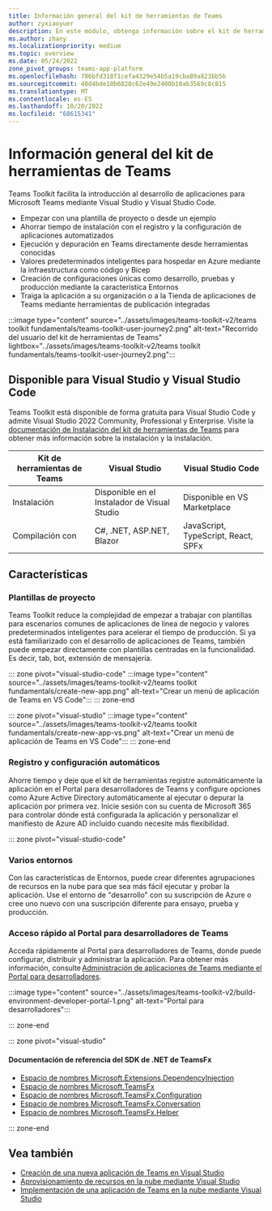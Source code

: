 ```yaml
---
title: Información general del kit de herramientas de Teams
author: zyxiaoyuer
description: En este módulo, obtenga información sobre el kit de herramientas de Teams, la instalación del kit de herramientas de Teams y el recorrido del usuario del kit de herramientas de Teams.
ms.author: zhany
ms.localizationpriority: medium
ms.topic: overview
ms.date: 05/24/2022
zone_pivot_groups: teams-app-platform
ms.openlocfilehash: 786bfd318f1cefa4329e54b5a19cba89a823bb5b
ms.sourcegitcommit: 40d4bde10b6820c62e49e2400b10ab3569c8c815
ms.translationtype: MT
ms.contentlocale: es-ES
ms.lasthandoff: 10/20/2022
ms.locfileid: "68615341"
---
```

# <a name="teams-toolkit-overview"></a>Información general del kit de herramientas de Teams

Teams Toolkit facilita la introducción al desarrollo de aplicaciones para Microsoft Teams mediante Visual Studio y Visual Studio Code.

* Empezar con una plantilla de proyecto o desde un ejemplo
* Ahorrar tiempo de instalación con el registro y la configuración de aplicaciones automatizados
* Ejecución y depuración en Teams directamente desde herramientas conocidas
* Valores predeterminados inteligentes para hospedar en Azure mediante la infraestructura como código y Bicep
* Creación de configuraciones únicas como desarrollo, pruebas y producción mediante la característica Entornos
* Traiga la aplicación a su organización o a la Tienda de aplicaciones de Teams mediante herramientas de publicación integradas

:::image type="content" source="../assets/images/teams-toolkit-v2/teams toolkit fundamentals/teams-toolkit-user-journey2.png" alt-text="Recorrido del usuario del kit de herramientas de Teams" lightbox="../assets/images/teams-toolkit-v2/teams toolkit fundamentals/teams-toolkit-user-journey2.png":::

## <a name="available-for-visual-studio-and-visual-studio-code"></a>Disponible para Visual Studio y Visual Studio Code

Teams Toolkit está disponible de forma gratuita para Visual Studio Code y admite Visual Studio 2022 Community, Professional y Enterprise. Visite la [documentación de Instalación del kit de herramientas de Teams](./install-Teams-Toolkit.md) para obtener más información sobre la instalación y la instalación.

| Kit de herramientas de Teams | Visual Studio | Visual Studio Code |
| - | ------------- | ------------------ |
| Instalación | Disponible en el Instalador de Visual Studio | Disponible en VS Marketplace |
| Compilación con | C#, .NET, ASP.NET, Blazor | JavaScript, TypeScript, React, SPFx |

## <a name="features"></a>Características

### <a name="project-templates"></a>Plantillas de proyecto

Teams Toolkit reduce la complejidad de empezar a trabajar con plantillas para escenarios comunes de aplicaciones de línea de negocio y valores predeterminados inteligentes para acelerar el tiempo de producción. Si ya está familiarizado con el desarrollo de aplicaciones de Teams, también puede empezar directamente con plantillas centradas en la funcionalidad. Es decir, tab, bot, extensión de mensajería.

::: zone pivot="visual-studio-code"
:::image type="content" source="../assets/images/teams-toolkit-v2/teams toolkit fundamentals/create-new-app.png" alt-text="Crear un menú de aplicación de Teams en VS Code":::
::: zone-end

::: zone pivot="visual-studio"
:::image type="content" source="../assets/images/teams-toolkit-v2/teams toolkit fundamentals/create-new-app-vs.png" alt-text="Crear un menú de aplicación de Teams en VS Code":::
::: zone-end

### <a name="automatic-registration-and-configuration"></a>Registro y configuración automáticos

Ahorre tiempo y deje que el kit de herramientas registre automáticamente la aplicación en el Portal para desarrolladores de Teams y configure opciones como Azure Active Directory automáticamente al ejecutar o depurar la aplicación por primera vez. Inicie sesión con su cuenta de Microsoft 365 para controlar dónde está configurada la aplicación y personalizar el manifiesto de Azure AD incluido cuando necesite más flexibilidad.

::: zone pivot="visual-studio-code"

### <a name="multiple-environments"></a>Varios entornos

Con las características de Entornos, puede crear diferentes agrupaciones de recursos en la nube para que sea más fácil ejecutar y probar la aplicación. Use el entorno de "desarrollo" con su suscripción de Azure o cree uno nuevo con una suscripción diferente para ensayo, prueba y producción.

### <a name="quick-access-to-teams-developer-portal"></a>Acceso rápido al Portal para desarrolladores de Teams

Acceda rápidamente al Portal para desarrolladores de Teams, donde puede configurar, distribuir y administrar la aplicación. Para obtener más información, consulte [Administración de aplicaciones de Teams mediante el Portal para desarrolladores](../concepts/build-and-test/manage-your-apps-in-developer-portal.md).

:::image type="content" source="../assets/images/teams-toolkit-v2/build-environment-developer-portal-1.png" alt-text="Portal para desarrolladores":::

::: zone-end

::: zone pivot="visual-studio"

#### <a name="teamsfx-net-sdk-reference-docs"></a>Documentación de referencia del SDK de .NET de TeamsFx

* [Espacio de nombres Microsoft.Extensions.DependencyInjection](/../dotnet/api/Microsoft.Extensions.DependencyInjection)
* [Espacio de nombres Microsoft.TeamsFx](/../dotnet/api/Microsoft.TeamsFx)
* [Espacio de nombres Microsoft.TeamsFx.Configuration](/../dotnet/api/Microsoft.TeamsFx.Configuration)
* [Espacio de nombres Microsoft.TeamsFx.Conversation](/../dotnet/api/Microsoft.TeamsFx.Conversation)
* [Espacio de nombres Microsoft.TeamsFx.Helper](/../dotnet/api/Microsoft.TeamsFx.Helper)

::: zone-end

## <a name="see-also"></a>Vea también

* [Creación de una nueva aplicación de Teams en Visual Studio](create-new-teams-app-for-Visual-Studio.md)
* [Aprovisionamiento de recursos en la nube mediante Visual Studio](provision-cloud-resources.md)
* [Implementación de una aplicación de Teams en la nube mediante Visual Studio](deploy-teams-app.md)
